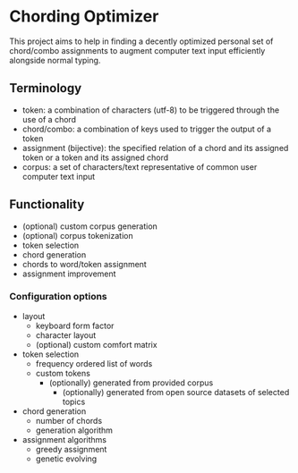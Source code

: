 # Chording Optimizer

This project aims to help in finding a decently optimized personal set of
chord/combo assignments to augment computer text input efficiently alongside
normal typing.

## Terminology

- token: a combination of characters (utf-8) to be triggered through the use of
  a chord
- chord/combo: a combination of keys used to trigger the output of a token
- assignment (bijective): the specified relation of a chord and its assigned
  token or a token and its assigned chord
- corpus: a set of characters/text representative of common user computer text
  input

## Functionality

- (optional) custom corpus generation
- (optional) corpus tokenization
- token selection
- chord generation
- chords to word/token assignment
- assignment improvement

### Configuration options

- layout
  - keyboard form factor
  - character layout
  - (optional) custom comfort matrix
- token selection
  - frequency ordered list of words
  - custom tokens
    - (optionally) generated from provided corpus
      - (optionally) generated from open source datasets of selected topics
- chord generation
  - number of chords
  - generation algorithm
- assignment algorithms
  - greedy assignment
  - genetic evolving
